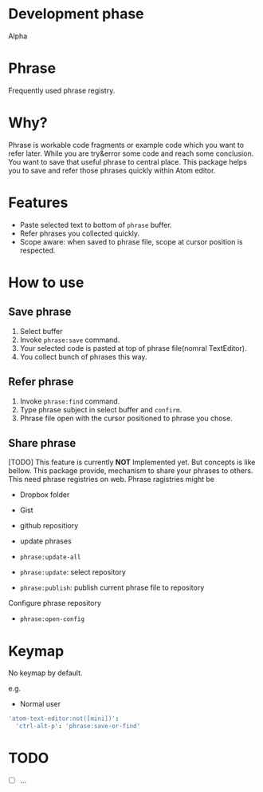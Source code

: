 # Development phase
Alpha

# Phrase

Frequently used phrase registry.

# Why?
Phrase is workable code fragments or example code which you want to refer later.
While you are try&error some code and reach some conclusion.
You want to save that useful phrase to central place.
This package helps you to save and refer those phrases quickly within Atom editor.

# Features

- Paste selected text to bottom of `phrase` buffer.
- Refer phrases you collected quickly.
- Scope aware: when saved to phrase file, scope at cursor position is respected.

# How to use

## Save phrase

1. Select buffer
2. Invoke `phrase:save` command.
3. Your selected code is pasted at top of phrase file(nomral TextEditor).
4. You collect bunch of phrases this way.

## Refer phrase

1. Invoke `phrase:find` command.
2. Type phrase subject in select buffer and `confirm`.
3. Phrase file open with the cursor positioned to phrase you chose.

## Share phrase

[TODO] This feature is currently **NOT** Implemented yet. But concepts is like bellow.
This package provide, mechanism to share your phrases to others.
This need phrase registries on web.
Phrase ragistries might be
 - Dropbox folder
 - Gist
 - github repositiory

- update phrases
 - `phrase:update-all`
 - `phrase:update`: select repository
 - `phrase:publish`: publish current phrase file to repository

Configure phrase repository
 - `phrase:open-config`

# Keymap
No keymap by default.

e.g.

* Normal user

```coffeescript
'atom-text-editor:not([mini])':
  'ctrl-alt-p': 'phrase:save-or-find'
```

# TODO
- [ ] ...
